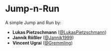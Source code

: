 # Jump-n-Run

A simple Jump and Run by:
* **Lukas Pietzschmann** ([@LukasPietzschmann](https://github.com/LukasPietzschmann))
* **Jannik Rößler** ([@Jannik1999](https://github.com/Jannik1999))
* **Vincent Ugrai** ([@Gremmling](https://github.com/Gremmling))

